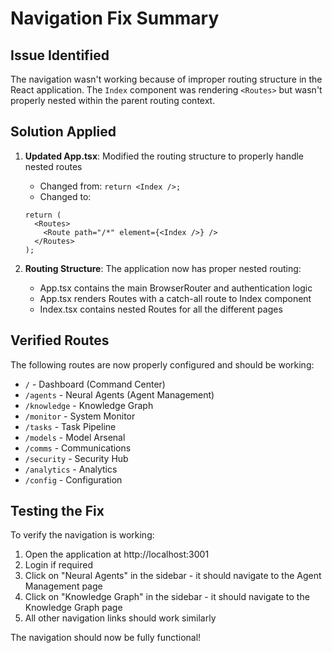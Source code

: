 # Navigation Fix Summary

## Issue Identified
The navigation wasn't working because of improper routing structure in the React application. The `Index` component was rendering `<Routes>` but wasn't properly nested within the parent routing context.

## Solution Applied

1. **Updated App.tsx**: Modified the routing structure to properly handle nested routes
   - Changed from: `return <Index />;`
   - Changed to: 
   ```tsx
   return (
     <Routes>
       <Route path="/*" element={<Index />} />
     </Routes>
   );
   ```

2. **Routing Structure**: The application now has proper nested routing:
   - App.tsx contains the main BrowserRouter and authentication logic
   - App.tsx renders Routes with a catch-all route to Index component
   - Index.tsx contains nested Routes for all the different pages

## Verified Routes
The following routes are now properly configured and should be working:
- `/` - Dashboard (Command Center)
- `/agents` - Neural Agents (Agent Management)
- `/knowledge` - Knowledge Graph
- `/monitor` - System Monitor  
- `/tasks` - Task Pipeline
- `/models` - Model Arsenal
- `/comms` - Communications
- `/security` - Security Hub
- `/analytics` - Analytics
- `/config` - Configuration

## Testing the Fix
To verify the navigation is working:
1. Open the application at http://localhost:3001
2. Login if required
3. Click on "Neural Agents" in the sidebar - it should navigate to the Agent Management page
4. Click on "Knowledge Graph" in the sidebar - it should navigate to the Knowledge Graph page
5. All other navigation links should work similarly

The navigation should now be fully functional!